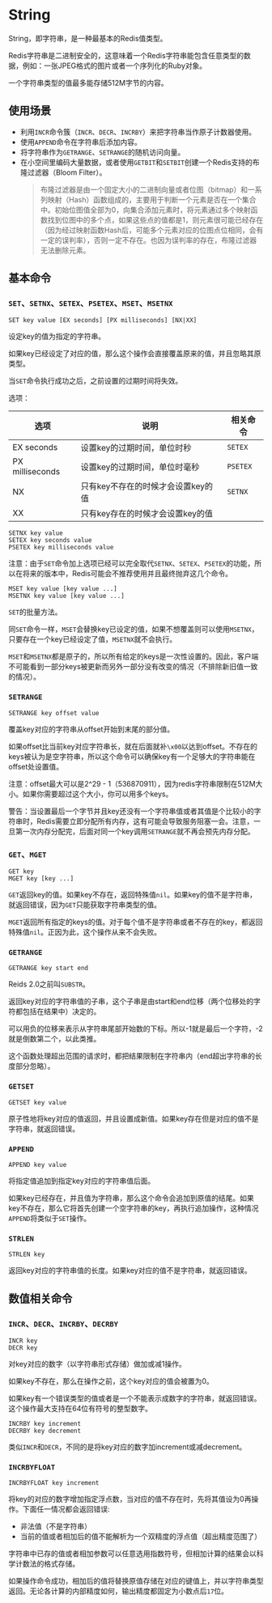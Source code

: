 # String

String，即字符串，是一种最基本的Redis值类型。

Redis字符串是二进制安全的，这意味着一个Redis字符串能包含任意类型的数据，例如：一张JPEG格式的图片或者一个序列化的Ruby对象。

一个字符串类型的值最多能存储512M字节的内容。

## 使用场景

- 利用`INCR`命令簇（`INCR`、`DECR`、`INCRBY`）来把字符串当作原子计数器使用。
- 使用`APPEND`命令在字符串后添加内容。
- 将字符串作为`GETRANGE`、`SETRANGE`的随机访问向量。
- 在小空间里编码大量数据，或者使用`GETBIT`和`SETBIT`创建一个Redis支持的布隆过滤器（Bloom Filter）。
  > 布隆过滤器是由一个固定大小的二进制向量或者位图（bitmap）和一系列映射（Hash）函数组成的，主要用于判断一个元素是否在一个集合中。初始位图值全部为0，向集合添加元素时，将元素通过多个映射函数找到位图中的多个点，如果这些点的值都是1，则元素很可能已经存在（因为经过映射函数Hash后，可能多个元素对应的位图点位相同，会有一定的误判率），否则一定不存在。也因为误判率的存在，布隆过滤器无法删除元素。

## 基本命令

### `SET`、`SETNX`、`SETEX`、`PSETEX`、`MSET`、`MSETNX`

```redis
SET key value [EX seconds] [PX milliseconds] [NX|XX]
```

设定key的值为指定的字符串。

如果key已经设定了对应的值，那么这个操作会直接覆盖原来的值，并且忽略其原类型。

当`SET`命令执行成功之后，之前设置的过期时间将失效。

选项：

| 选项            | 说明                                   | 相关命令 |
| --------------- | -------------------------------------- | -------- |
| EX seconds      | 设置key的过期时间，单位时秒          | `SETEX`  |
| PX milliseconds | 设置key的过期时间，单位时毫秒        | `PSETEX` |
| NX              | 只有key不存在的时候才会设置key的值 | `SETNX`  |
| XX              | 只有key存在的时候才会设置key的值   |          |

```redis
SETNX key value
SETEX key seconds value
PSETEX key milliseconds value
```

注意：由于`SET`命令加上选项已经可以完全取代`SETNX`、`SETEX`、`PSETEX`的功能，所以在将来的版本中，Redis可能会不推荐使用并且最终抛弃这几个命令。

```redis
MSET key value [key value ...]
MSETNX key value [key value ...]
```

`SET`的批量方法。

同`SET`命令一样，`MSET`会替换key已设定的值，如果不想覆盖则可以使用`MSETNX`，只要存在一个key已经设定了值，`MSETNX`就不会执行。

`MSET`和`MSETNX`都是原子的，所以所有给定的keys是一次性设置的。因此，客户端不可能看到一部分keys被更新而另外一部分没有改变的情况（不排除新旧值一致的情况）。

### `SETRANGE`

```redis
SETRANGE key offset value
```

覆盖key对应的字符串从offset开始到末尾的部分值。

如果offset比当前key对应字符串长，就在后面就补`\x00`以达到offset。不存在的keys被认为是空字符串，所以这个命令可以确保key有一个足够大的字符串能在offset处设置值。

注意：offset最大可以是2^29 - 1（536870911），因为redis字符串限制在512M大小。如果你需要超过这个大小，你可以用多个keys。

警告：当设置最后一个字节并且key还没有一个字符串值或者其值是个比较小的字符串时，Redis需要立即分配所有内存，这有可能会导致服务阻塞一会。注意，一旦第一次内存分配完，后面对同一个key调用`SETRANGE`就不再会预先内存分配。

### `GET`、`MGET`

```redis
GET key
MGET key [key ...]
```

`GET`返回key的值。如果key不存在，返回特殊值`nil`。如果key的值不是字符串，就返回错误，因为`GET`只能获取字符串类型的值。

`MGET`返回所有指定的keys的值。对于每个值不是字符串或者不存在的key，都返回特殊值`nil`。正因为此，这个操作从来不会失败。

### `GETRANGE`

```redis
GETRANGE key start end
```

Reids 2.0之前叫`SUBSTR`。

返回key对应的字符串值的子串，这个子串是由start和end位移（两个位移处的字符都包括在结果中）决定的。

可以用负的位移来表示从字符串尾部开始数的下标。所以-1就是最后一个字符，-2就是倒数第二个，以此类推。

这个函数处理超出范围的请求时，都把结果限制在字符串内（end超出字符串的长度部分忽略）。

### `GETSET`

```redis
GETSET key value
```

原子性地将key对应的值返回，并且设置成新值。如果key存在但是对应的值不是字符串，就返回错误。

### `APPEND`

```redis
APPEND key value
```

将指定值追加到指定key对应的字符串值后面。

如果key已经存在，并且值为字符串，那么这个命令会追加到原值的结尾。如果key不存在，那么它将首先创建一个空字符串的key，再执行追加操作，这种情况`APPEND`将类似于`SET`操作。

### `STRLEN`

```redis
STRLEN key
```

返回key对应的字符串值的长度。如果key对应的值不是字符串，就返回错误。

## 数值相关命令

### `INCR`、`DECR`、`INCRBY`、`DECRBY`

```redis
INCR key
DECR key
```

对key对应的数字（以字符串形式存储）做加或减1操作。

如果key不存在，那么在操作之前，这个key对应的值会被置为0。

如果key有一个错误类型的值或者是一个不能表示成数字的字符串，就返回错误。这个操作最大支持在64位有符号的整型数字。

```redis
INCRBY key increment
DECRBY key decrement
```

类似`INCR`和`DECR`，不同的是将key对应的数字加increment或减decrement。

### `INCRBYFLOAT`

```redis
INCRBYFLOAT key increment
```

将key的对应的数字增加指定浮点数，当对应的值不存在时，先将其值设为0再操作。下面任一情况都会返回错误:

- 非法值（不是字符串）
- 当前的值或者相加后的值不能解析为一个双精度的浮点值（超出精度范围了）

字符串中已存的值或者相加参数可以任意选用指数符号，但相加计算的结果会以科学计数法的格式存储。

如果操作命令成功，相加后的值将替换原值存储在对应的键值上，并以字符串类型返回。无论各计算的内部精度如何，输出精度都固定为小数点后`17`位。
